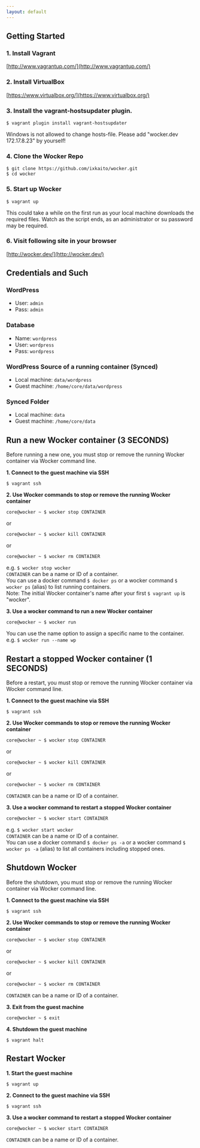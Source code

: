 ```yaml
---
layout: default
---
```


## Getting Started

### 1. Install Vagrant

[http://www.vagrantup.com/](http://www.vagrantup.com/)

### 2. Install VirtualBox

[https://www.virtualbox.org/](https://www.virtualbox.org/)

### 3. Install the vagrant-hostsupdater plugin.

```
$ vagrant plugin install vagrant-hostsupdater
```

Windows is not allowed to change hosts-file. Please add "wocker.dev 172.17.8.23" by yourself!

### 4. Clone the Wocker Repo

```
$ git clone https://github.com/ixkaito/wocker.git
$ cd wocker
```

### 5. Start up Wocker

```
$ vagrant up
```
This could take a while on the first run as your local machine downloads the required files. Watch as the script ends, as an administrator or su password may be required.

### 6. Visit following site in your browser

[http://wocker.dev/](http://wocker.dev/)

## Credentials and Such

### WordPress

* User: `admin`
* Pass: `admin`

### Database

* Name: `wordpress`
* User: `wordpress`
* Pass: `wordpress`

### WordPress Source of a running container (Synced)

* Local machine: `data/wordpress`
* Guest machine: `/home/core/data/wordpress`

### Synced Folder

* Local machine: `data`
* Guest machine: `/home/core/data`

## Run a new Wocker container (3 SECONDS)

Before running a new one, you must stop or remove the running Wocker container via Wocker command line.

__1. Connect to the guest machine via SSH__

```
$ vagrant ssh
```

__2. Use Wocker commands to stop or remove the running Wocker container__

```
core@wocker ~ $ wocker stop CONTAINER
```

or

```
core@wocker ~ $ wocker kill CONTAINER
```

or

```
core@wocker ~ $ wocker rm CONTAINER
```
e.g. `$ wocker stop wocker`  
`CONTAINER` can be a name or ID of a container.  
You can use a docker command `$ docker ps` or a wocker command `$ wocker ps` (alias) to list running containers.  
Note: The initial Wocker container's name after your first `$ vagrant up` is "wocker".  


__3. Use a wocker command to run a new Wocker container__  
```
core@wocker ~ $ wocker run
```
You can use the name option to assign a specific name to the container.  
e.g. `$ wocker run --name wp`

## Restart a stopped Wocker container (1 SECONDS)

Before a restart, you must stop or remove the running Wocker container via Wocker command line.

__1. Connect to the guest machine via SSH__  
```
$ vagrant ssh
```

__2. Use Wocker commands to stop or remove the running Wocker container__  
```
core@wocker ~ $ wocker stop CONTAINER
```
or
```
core@wocker ~ $ wocker kill CONTAINER
```
or
```
core@wocker ~ $ wocker rm CONTAINER
```
`CONTAINER` can be a name or ID of a container.  

__3. Use a wocker command to restart a stopped Wocker container__  
```
core@wocker ~ $ wocker start CONTAINER
```
e.g. `$ wocker start wocker`  
`CONTAINER` can be a name or ID of a container.  
You can use a docker command `$ docker ps -a` or a wocker command `$ wocker ps -a` (alias) to list all containers including stopped ones.  

## Shutdown Wocker

Before the shutdown, you must stop or remove the running Wocker container via Wocker command line.

__1. Connect to the guest machine via SSH__  
```
$ vagrant ssh
```

__2. Use Wocker commands to stop or remove the running Wocker container__  
```
core@wocker ~ $ wocker stop CONTAINER
```
or
```
core@wocker ~ $ wocker kill CONTAINER
```
or
```
core@wocker ~ $ wocker rm CONTAINER
```
`CONTAINER` can be a name or ID of a container.  

__3. Exit from the guest machine__  
```
core@wocker ~ $ exit
```

__4. Shutdown the guest machine__  
```
$ vagrant halt
```

## Restart Wocker

__1. Start the guest machine__  
```
$ vagrant up
```

__2. Connect to the guest machine via SSH__  
```
$ vagrant ssh
```

__3. Use a wocker command to restart a stopped Wocker container__  
```
core@wocker ~ $ wocker start CONTAINER
```
`CONTAINER` can be a name or ID of a container.  
